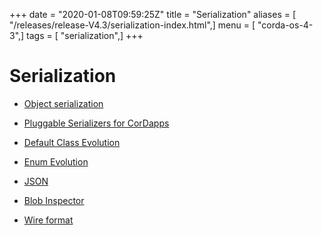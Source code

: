 +++
date = "2020-01-08T09:59:25Z"
title = "Serialization"
aliases = [ "/releases/release-V4.3/serialization-index.html",]
menu = [ "corda-os-4-3",]
tags = [ "serialization",]
+++


# Serialization


* [Object serialization](serialization.md)

* [Pluggable Serializers for CorDapps](cordapp-custom-serializers.md)

* [Default Class Evolution](serialization-default-evolution.md)

* [Enum Evolution](serialization-enum-evolution.md)

* [JSON](json.md)

* [Blob Inspector](blob-inspector.md)

* [Wire format](wire-format.md)



